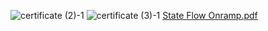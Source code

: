 

![certificate (2)-1](https://user-images.githubusercontent.com/94339884/160251373-d66f4300-033f-4d94-8767-92775bd5ec73.png)
![certificate (3)-1](https://user-images.githubusercontent.com/94339884/160251376-0c56ce79-9db7-41f4-a3e1-63f749774a90.png)
[State Flow Onramp.pdf](https://github.com/tanmaypadhi08/AMBD_TeamJ_SignalProcessing/files/8461172/State.Flow.Onramp.pdf)

